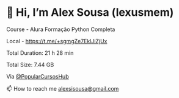 # 👻 Hi, I’m Alex Sousa (lexusmem)

Course - Alura Formação Python Completa

Local - https://t.me/+sgmgZe7EklJiZjUx

Total Duration: 21 h 28 min

Total Size: 7.44 GB

Via [@PopularCursosHub](https://t.me/PopularCursosHub)

📫 How to reach me alexsisousa@gmail.com
